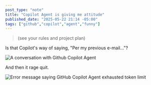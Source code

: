 ```yaml
---
post_type: "note" 
title: "Copilot Agent is giving me attitude"
published_date: "2025-05-22 21:14 -05:00"
tags: ["github","copilot","agent","funny"]
---
```


> (see your rules and project plan)

Is that Copilot's way of saying, "Per my previous e-mail..."?

![A conversation with Github Copilot Agent](https://cdn.lqdev.tech/files/images/sassy-copilot-agent.png)

And then it rage quit.

![Error message saying GitHub Copilot Agent exhausted token limit](https://cdn.lqdev.tech/files/images/copilot-agent-quit.png)